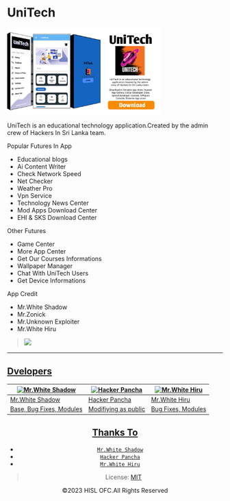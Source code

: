 # UniTech

<img src="https://github.com/hackersinsrilankaofc/UniTech/blob/main/UniTech/App/20230901_201403.jpg" alt="nz" width="360"/> </p>

UniTech is an educational technology application.Created by the admin crew of Hackers In Sri Lanka team.


Popular Futures In App

- Educational blogs
- Ai Content Writer
- Check Network Speed
- Net Checker
- Weather Pro
- Vpn Service 
- Technology News Center
- Mod Apps Download Center
- EHI & SKS Download Center

Other Futures

- Game Center 
- More App Center
- Get Our Courses Informations
- Wallpaper Manager 
- Chat With UniTech Users
- Get Device Informations

App Credit 

- Mr.White Shadow
- Mr.Zonick
- Mr.Unknown Exploiter
- Mr.White Hiru


> <a href="http://unitechofficialpage.blogspot.com/2023/08/unitech.html"><img src="https://img.shields.io/badge/Download-UniTech-ff0000?style=for-the-badge&logo=youtube&logoColor=ff000000&link=https://www.youtube.com/c/BOTINDO" /><br>

----

## Dvelopers
  <div align="center">
    
  [![Mr.White Shadow](https://github.com/whiteshadowofficial.png?size=100)](https://github.com/whiteshadowofficial) |  [![Hacker Pancha](https://github.com/hackerpancha.png?size=100)](https://github.com/HackerPancha) | [![Mr.White Hiru](https://github.com/mrwhitehiru.png?size=100)](https://github.com/mrwhitehiru) 
----|----|----
[Mr.White Shadow](https://github.com/whiteshadowoffici)  | [Hacker Pancha](https://github.com/HackerPancha) | [Mr.White Hiru](https://github.com/mrwhitehiru)
Base, Bug Fixes, Modules | Modifiying  as   public | Bug Fixes, Modules

## Thanks To

* [`Mr.White Shadow`](https://github.com/whiteshadowofficial)
* [`Hacker Pancha`](github.com/HackerPancha)
* [`Mr.White Hiru`](github.com/mrwhitehiru)





> License: [MIT](https://github.com/hackersinsrilankaofc/UniTech/LICENSE)

©2023 HISL OFC.All Rights Reserved

